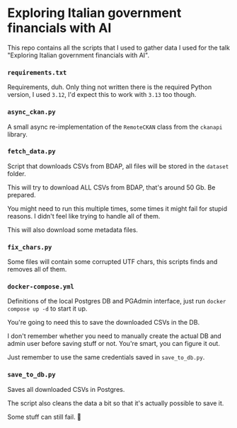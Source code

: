 # Exploring Italian government financials with AI

This repo contains all the scripts that I used to gather data I used for the talk "Exploring Italian government financials with AI".

### `requirements.txt`

Requirements, duh. Only thing not written there is the required Python version, I used `3.12`, I'd expect this to work with `3.13` too though.

### `async_ckan.py`

A small async re-implementation of the `RemoteCKAN` class from the `ckanapi` library.

### `fetch_data.py`

Script that downloads CSVs from BDAP, all files will be stored in the `dataset` folder.

This will try to download ALL CSVs from BDAP, that's around 50 Gb. Be prepared.

You might need to run this multiple times, some times it might fail for stupid reasons. I didn't feel like trying to handle all of them.

This will also download some metadata files.

### `fix_chars.py`

Some files will contain some corrupted UTF chars, this scripts finds and removes all of them.

### `docker-compose.yml`

Definitions of the local Postgres DB and PGAdmin interface, just run `docker compose up -d` to start it up.

You're going to need this to save the downloaded CSVs in the DB.

I don't remember whether you need to manually create the actual DB and admin user before saving stuff or not. You're smart, you can figure it out.

Just remember to use the same credentials saved in `save_to_db.py`.

### `save_to_db.py`

Saves all downloaded CSVs in Postgres.

The script also cleans the data a bit so that it's actually possible to save it.

Some stuff can still fail. 🤷
